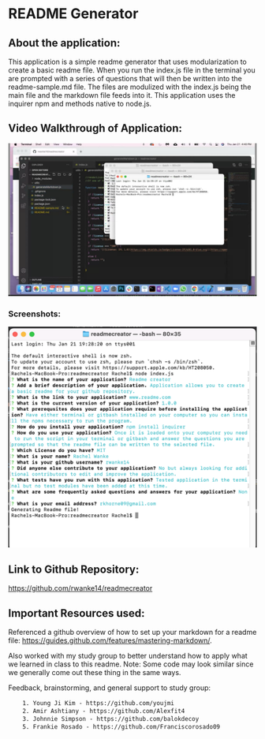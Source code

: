 # README Generator

## About the application:

This application is a simple readme generator that uses modularization to create a basic readme file. When you run the index.js file in the terminal you are prompted with a series of questions that will then be written into the readme-sample.md file. The files are modulized with the index.js being the main file and the markdown file feeds into it. This application uses the inquirer npm and methods native to node.js. 

## Video Walkthrough of Application:

[![Readme Creator Walkthrough](./images/Videophoto.png)](https://drive.google.com/file/d/1LYamRMev8-4RsRrZV1plYtSJR9C7xeWF/view)

### Screenshots:

![Terminal Prompts](./images/terminalphoto.png)

## Link to Github Repository:

https://github.com/rwanke14/readmecreator

## Important Resources used:

Referenced a github overview of how to set up your markdown for a readme file: https://guides.github.com/features/mastering-markdown/.

Also worked with my study group to better understand how to apply what we learned in class to this readme. Note: Some code may look similar since we generally come out these thing in the same ways.

Feedback, brainstorming, and general support to study group:

        1. Young Ji Kim - https://github.com/youjmi
        2. Amir Ashtiany - https://github.com/Alexfit4
        3. Johnnie Simpson - https://github.com/balokdecoy
        5. Frankie Rosado - https://github.com/Franciscorosado09

